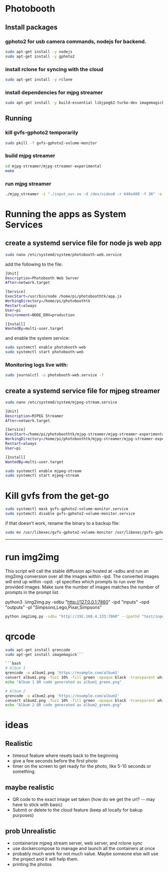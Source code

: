 # Photobooth

## Install packages

### gphoto2 for usb camera commands, nodejs for backend.

```bash
sudo apt-get install -y nodejs
sudo apt-get install -y gphoto2
```

### install rclone for syncing with the cloud

```bash
sudo apt-get install -y rclone
```

### install dependencies for mjpg streamer

```bash
sudo apt-get install -y build-essential libjpeg62-turbo-dev imagemagick libv4l-dev cmake git
```

## Running

### kill gvfs-gphoto2 temporarily

```bash
sudo pkill -f gvfs-gphoto2-volume-monitor
```

### build mjpg streamer

```bash
cd mjpg-streamer/mjpg-streamer-experimental
make
```

### run mjpg streamer

```bash
./mjpg_streamer -i "./input_uvc.so -d /dev/video0 -r 640x480 -f 30" -o "./output_http.so -w ./www"
```

# Running the apps as System Services

## create a systemd service file for node js web app

```bash
sudo nano /etc/systemd/system/photobooth-web.service
```

add the following to the file:

```sh
[Unit]
Description=Photobooth Web Server
After=network.target

[Service]
ExecStart=/usr/bin/node /home/pi/photoboothtk/app.js
WorkingDirectory=/home/pi/photoboothtk
Restart=always
User=pi
Environment=NODE_ENV=production

[Install]
WantedBy=multi-user.target
```

and enable the system service:

```bash
sudo systemctl enable photobooth-web
sudo systemctl start photobooth-web
```

### Monitoring logs live with:

```bash
sudo journalctl -u photobooth-web.service -f
```

## create a systemd service file for mjpeg streamer

```bash
sudo nano /etc/systemd/system/mjpeg-stream.service
```

```bash
[Unit]
Description=MJPEG Streamer
After=network.target

[Service]
ExecStart=/home/pi/photoboothtk/mjpg-streamer/mjpg-streamer-experimental/mjpg_streamer -i "./input_uvc.so -d /dev/video0 -r 1080x1080 -f 30" -o "./output_http.so -w ./www"
WorkingDirectory=/home/pi/photoboothtk/mjpg-streamer/mjpg-streamer-experimental
Restart=always
User=pi

[Install]
WantedBy=multi-user.target
```

```bash
sudo systemctl enable mjpeg-stream
sudo systemctl start mjpeg-stream
```

# Kill gvfs from the get-go

```bash
sudo systemctl mask gvfs-gphoto2-volume-monitor.service
sudo systemctl disable gvfs-gphoto2-volume-monitor.service
```

if that doesn't work, rename the binary to a backup file:

```bash
sudo mv /usr/libexec/gvfs-gphoto2-volume-monitor /usr/libexec/gvfs-gphoto2-volume-monitor.bak
```

---

# run img2img

This script will call the stable diffusion api hosted at -sdbu and run an img2img conversion over all the images within -ipd.
The converted images will end up within -opd. -pl specifies which prompts to run over the provided images. Make sure the number
of images matches the number of prompts in the prompt list.

python3 .\img2img.py -sdbu "http://127.0.0.1:7860" -ipd "inputs" -opd "outputs" -pl "Simpsons,Lego,Pixar,Simpsons"


```bash
python img2img.py -sdbu "http://192.168.4.133:7860" --ipathd "test/inputs" --opathd "test/outputs" --rpath "ai_images" --promptlist "Medieval,Medieval,Lego,Medieval"
```
# qrcode
```bash
sudo apt-get install qrencode
sudo apt-get install imagemagick```

```bash
# Album 1
qrencode -o album1.png 'https://example.com/album1'
convert album1.png -fuzz 10% -fill green -opaque black -transparent white album1_green.png
echo "Album 1 QR code generated as album1_green.png"

# Album 2
qrencode -o album2.png 'https://example.com/album2'
convert album2.png -fuzz 10% -fill green -opaque black -transparent white album2_green.png
echo "Album 2 QR code generated as album2_green.png"
```
# ideas

## Realistic

- timeout feature where resets back to the beginning
- give a few seconds before the first photo
- timer on the screen to get ready for the photo, like 5-10 seconds or something.

## maybe realistic

- QR code to the exact image set taken (how do we get the url? -- may have to stick with basic)
- Submit or delete to the cloud feature (keep all locally for bakup purposes)

## prob Unrealistic

- containerize mjpeg stream server, web server, and rclone sync
- use dockercompose to manage and launch all the containers at once
- probably much work for not much value. Maybe someone else will use the project and it will help them.
- printing the photos
